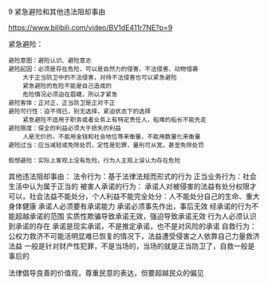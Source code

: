 9 紧急避险和其他违法阻却事由

https://www.bilibili.com/video/BV1dE411r7NE?p=9

紧急避险：

	避险意图：避险认识、避险意志
	避险起因：必须是存在危险，可以是自然力的侵害、不法侵害、动物侵袭
		大于正当防卫中的不法侵害，对待不法侵害也可以紧急避险
		紧急避险的危险不能是自己造成的
		危险情况必须迫在眉睫，所以才紧急
	避险客体：正对正，正当防卫是正对不正
	避险可行性：迫不得已，别无选择，紧迫状态下的选择
		紧急避险不适用于职务或者业务上有特定责任人，船难的船长不能先走
	避险限度：保全的利益必须大于损失的利益 
		人是无价的，不能用金钱和社会地位等来衡量，不能用数量化来衡量
	避险过当：应当减轻或免除处罚，定性是犯罪，量刑可从宽，甚至免除处罚
		
	假想避险：实际上客观上没有危险，行为人主观上误认为存在危险
		 
	
其他违法阻却事由：
	法令行为：基于法律法规而形式的行为
	正当业务行为：社会生活中认为属于正当的
	被害人承诺的行为：
		承诺人对被侵害的法益有处分权限才可以，社会法益不能处分，个人利益不能完全处分：人不能处分自己的生命、重大身体健康
		承诺人必须要有承诺能力
		承诺必须事先作出，事后无效
		经承诺的行为不能超越承诺的范围
		实质性欺骗导致承诺无效，强迫导致承诺无效
		行为人必须认识到承诺的存在
		承诺是现实承诺，不是推定承诺，也不是对风险的承诺
	自救行为：公权力救济不可能活明显难已恢复的情况下，法益遭受侵害之人依靠自己力量救济法益
		一般是针对财产性犯罪，不是当场的，当场的就是正当防卫了，自救一般是事后的
		
法律倡导良善的价值观，尊重民意的表达，但要超越民众的偏见

		
	

